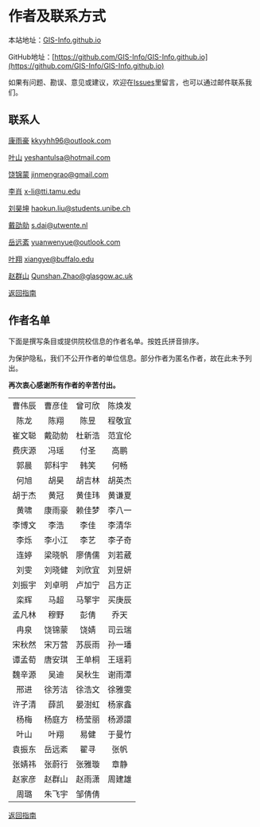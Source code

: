 # 作者及联系方式

本站地址：[GIS-Info.github.io](https://gis-info.github.io/)

GitHub地址：[https://github.com/GIS-Info/GIS-Info.github.io](https://github.com/GIS-Info/GIS-Info.github.io)

如果有问题、勘误、意见或建议，欢迎在[Issues](https://github.com/GIS-Info/GIS-Info.github.io/issues)里留言，也可以通过邮件联系我们。

## 联系人
[康雨豪](https://www.kkyyhh96.site)  [kkyyhh96@outlook.com](mailto:kkyyhh96@outlook.com)

[叶山](https://www.ye-shan.com/) [yeshantulsa@hotmail.com](mailto:yeshantulsa@hotmail.com)

[饶锦蒙](http://www.jinmengrao.com) [jinmengrao@gmail.com](mailto:jinmengrao@gmail.com)

[李肖](https://sites.google.com/tamu.edu/xiaoli/home) [x-li@tti.tamu.edu](mailto:x-li@tti.tamu.edu)

[刘昊坤](https://github.com/EugeneGIS)  [haokun.liu@students.unibe.ch](mailto:haokun.liu@students.unibe.ch)

[戴劭勍](http://gisersqdai.top/mycv/)  [s.dai@utwente.nl](mailto:s.dai@utwente.nl)

[岳远紊](https://github.com/ywyue) [yuanwenyue@outlook.com](mailto:yuanwenyue@outlook.com)

[叶翔](www.linkedin.com/in/spatialyexiang)  [xiangye@buffalo.edu](mailto:xiangye@buffalo.edu)

[赵群山](https://www.gla.ac.uk/schools/socialpolitical/staff/qunshanzhao/)  [Qunshan.Zhao@glasgow.ac.uk](mailto:Qunshan.Zhao@glasgow.ac.uk)

[返回指南](https://gis-info.github.io/)

## 作者名单

下面是撰写条目或提供院校信息的作者名单。按姓氏拼音排序。

为保护隐私，我们不公开作者的单位信息。部分作者为匿名作者，故在此未予列出。

**再次衷心感谢所有作者的辛苦付出。**

|||||
|:-----------:|:----------:|:------:|:------:|
曹伟辰|曹彦佳|曾可欣|陈焕发
陈龙|陈翔|陈昱|程敬宜
崔文聪|戴劭勍|杜新浩|范宜伦
费庆源|冯瑶|付圣|高鹏
郭晨|郭科宇|韩笑|何畅
何旭|胡昊|胡吉林|胡英杰
胡于杰|黄冠|黄佳玮|黄谦夏
黄啸|康雨豪|赖佳梦|李八一
李博文|李浩|李佳|李清华
李烁|李小江|李艺|李子奇
连婷|梁晓帆|廖倩儒|刘若葳
刘雯|刘晓健|刘欣宜|刘昱妍
刘振宇|刘卓明|卢加宁|吕方正
栾辉|马超|马擎宇|买庚辰
孟凡林|穆野|彭倩|乔天
冉泉|饶锦蒙|饶婧|司云瑞
宋秋然|宋万营|苏辰雨|孙一璠
谭孟荀|唐安琪|王单桐|王瑶莉
魏辛源|吴迪|吴秋生|谢雨潭
邢进|徐芳洁|徐浩文|徐雅雯
许子清|薛凯|晏澍虹|杨家鑫
杨梅|杨庭方|杨莹丽|杨源譞
叶山|叶翔|易健|于曼竹
袁振东|岳远紊|翟寻|张帆
张婧祎|张蔚行|张雅璇|章静
赵家彦|赵群山|赵雨潇|周建雄
周璐|朱飞宇|邹倩倩|


[返回指南](https://gis-info.github.io/)
